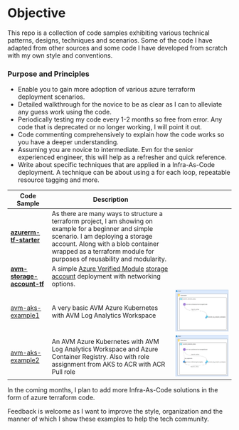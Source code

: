 # Objective

This repo is a collection of code samples exhibiting various technical patterns, designs, techniques and scenarios. Some of the code I have adapted from other sources and some code I have developed from scratch with my own style and conventions.

### Purpose and Principles
* Enable you to gain more adoption of various azure terraform deployment scenarios.
* Detailed walkthrough for the novice to be as clear as I can to alleviate any guess work using the code.
* Periodically testing my code every 1-2 months so free from error. Any code that is deprecated or no longer working, I will point it out.
* Code commenting comprehensively to explain how the code works so you have a deeper understanding. 
* Assuming you are novice to intermediate. Evn for the senior experienced engineer, this will help as a refresher and quick reference. 
* Write about specific techniques that are applied in a Infra-As-Code deployment. A technique can be about using a for each loop, repeatable resource tagging and more.

| Code Sample | Description |  |
| ------ | ----------- | ----|
| __[azurerm-tf-starter](https://github.com/RoyKimYYZ/az-terraform-cicd/tree/main/azurerm-tf-starter)__   | As there are many ways to structure a terraform project, I am showing on example for a beginner and simple scenario. I am deploying a storage account. Along with a blob container wrapped as a terraform module for purposes of reusability and modularity. | |
| __[avm-storage-account-tf](https://github.com/RoyKimYYZ/az-terraform-cicd/tree/main/avm-storage-account-tf)__ | A simple [Azure Verified Module](https://azure.github.io/Azure-Verified-Modules/) [storage account](https://registry.terraform.io/modules/Azure/avm-res-storage-storageaccount/azurerm/latest) deployment with networking options. |
| [avm-aks-example1](/avm-aks-example1-tf)    | A very basic AVM Azure Kubernetes with AVM Log Analytics Workspace | ![](avm-aks-example1-tf/aks-law-tf-design.png) |
| [avm-aks-example2](/avm-aks-example2-tf)    | An AVM Azure Kubernetes with AVM Log Analytics Workspace and Azure Container Registry. Also with role assignment from AKS to ACR with ACR Pull role | ![](avm-aks-example2-tf/aks-law-acr-tf.png) |


In the coming months, I plan to add more Infra-As-Code solutions in the form of azure terraform code.

Feedback is welcome as I want to improve the style, organization and the manner of which I show these examples to help the tech community.

